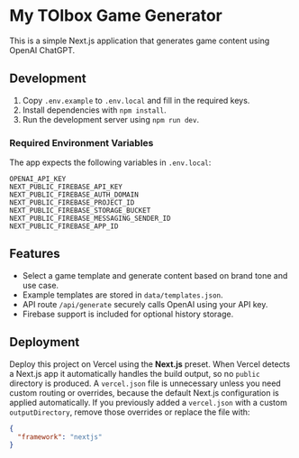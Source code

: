 # My TOIbox Game Generator

This is a simple Next.js application that generates game content using OpenAI ChatGPT.

## Development

1. Copy `.env.example` to `.env.local` and fill in the required keys.
2. Install dependencies with `npm install`.
3. Run the development server using `npm run dev`.

### Required Environment Variables

The app expects the following variables in `.env.local`:

```
OPENAI_API_KEY
NEXT_PUBLIC_FIREBASE_API_KEY
NEXT_PUBLIC_FIREBASE_AUTH_DOMAIN
NEXT_PUBLIC_FIREBASE_PROJECT_ID
NEXT_PUBLIC_FIREBASE_STORAGE_BUCKET
NEXT_PUBLIC_FIREBASE_MESSAGING_SENDER_ID
NEXT_PUBLIC_FIREBASE_APP_ID
```

## Features

- Select a game template and generate content based on brand tone and use case.
- Example templates are stored in `data/templates.json`.
- API route `/api/generate` securely calls OpenAI using your API key.
- Firebase support is included for optional history storage.

## Deployment

Deploy this project on Vercel using the **Next.js** preset. When Vercel detects a
Next.js app it automatically handles the build output, so no `public` directory
is produced. A `vercel.json` file is unnecessary unless you need custom routing
or overrides, because the default Next.js configuration is applied
automatically. If you previously added a `vercel.json` with a custom
`outputDirectory`, remove those overrides or replace the file with:

```json
{
  "framework": "nextjs"
}
```

